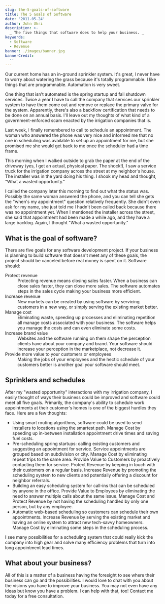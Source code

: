 ```yaml
---
slug: the-5-goals-of-software
title: The 5 Goals of Software
date: '2011-05-24'
author: John Uhri
description: >-
  _ The five things that software does to help your business. _
keywords:
  - Software 
  - Revenue
banner: ./images/banner.jpg
bannerCredit:
  ''
---
```



Our current home has an in-ground sprinkler system. It's great, I never have to worry about watering the grass because it's totally programmable. I like things that are programmable. Automation is very sweet.

One thing that isn't automated is the spring startup and fall shutdown services. Twice a year I have to call the company that services our sprinkler system to have them come out and remove or replace the primary valve for the system. Apparently, there's also a backflow certification that needs to be done on an annual basis. I'll leave out my thoughts of what kind of a government-enforced scam enacted by the irrigation companies that is.

Last week, I finally remembered to call to schedule an appointment. The woman who answered the phone was very nice and informed me that no one in scheduling was available to set up an appointment for me, but she promised me she would get back to me once the scheduler had a time frame.

This morning when I walked outside to grab the paper at the end of the driveway (yes, I get an actual, physical paper. The shock!), I saw a service truck for the irrigation company across the street at my neighbor's house. The installer was in the yard doing his thing. I shook my head and thought, "What a wasted opportunity."

I called the company later this morning to find out what the status was. Possibly the same woman answered the phone, and you can tell she gets the "when's my appointment" question relatively frequently. She didn't even ask for my name, she just told me I hadn't been called back because there was no appointment yet. When I mentioned the installer across the street, she said that appointment had been made a while ago, and they have a large backlog. Again, I thought "What a wasted opportunity."

## What is the goal of software?

There are five goals for any software development project. If your business is planning to build software that doesn't meet any of these goals, the project should be canceled before real money is spent on it. Software should:

<dl>
<dt>Protect revenue</dt>
<dd>Protecting revenue means closing sales faster. When a business can close sales faster, they can close more sales. The software automates steps in the sales cycle making your business more efficient.</dd>
<dt>Increase revenue</dt>
<dd>New markets can be created by using software by servicing customers in a new way, or simply serving the existing market better.</dd>
<dt>Manage cost</dt>
<dd>Eliminating waste, speeding up processes and eliminating repetition all manage costs associated with your business. The software helps you manage the costs and can even eliminate some costs.</dd>
<dt>Increase brand value</dt>
<dd>Websites and the software running on them shape the perception clients have about your company and brand. Your software should increase your perception in the marketplace, not decrease it.</dd>
<dt>Provide more value to your customers or employees</dt>
<dd>Making the jobs of your employees and the hectic schedule of your customers better is another goal your software should meet.</dt>
</dl>

## Sprinklers and schedules
After my "wasted opportunity" interactions with my irrigation company, I easily thought of ways their business could be improved and software could meet all five goals. Primarily, the company's ability to schedule work appointments at their customer's homes is one of the biggest hurdles they face. Here are a few thoughts:

* Using smart routing algorithms, software could be used to send installers to locations using the smartest path. Manage Cost by speeding up in-between installation appointment drive times and saving fuel costs.
* Pre-scheduling spring startups: calling existing customers and suggesting an appointment for service. Service appointments are grouped based on subdivision or city. Manage Cost by eliminating repeat trips to the same area. Provide Value to Customers by proactively contacting them for service. Protect Revenue by keeping in touch with their customers on a regular basis. Increase Revenue by promoting the scheduling system to new clients and potentially offering a discount for neighbor referrals.
* Building an easy scheduling system for call-ins that can be scheduled by anyone in the office. Provide Value to Employees by eliminating the need to answer multiple calls about the same issue. Manage Cost and Protect Revenue by not having the scheduling handled by only one person, but by any employee.
* Automatic web-based scheduling so customers can schedule their own appointments. Increase Revenue by serving the existing market and having an online system to attract new tech-savvy homeowners. Manage Cost by eliminating some steps in the scheduling process.

I see many possibilities for a scheduling system that could really kick the company into high gear and solve many efficiency problems that turn into long appointment lead times.

## What about your business?

All of this is a matter of a business having the foresight to see where their business can go and the possibilities. I would love to chat with you about the visions you have to improve your business. You may not even have any ideas but know you have a problem. I can help with that, too! Contact me today for a free consultation.